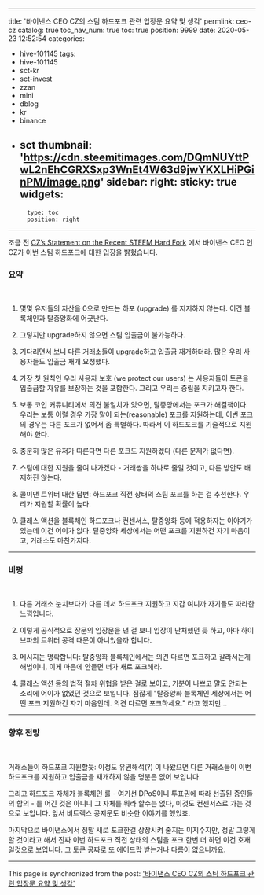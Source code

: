
---
title: '바이낸스 CEO CZ의 스팀 하드포크 관련 입장문 요약 및 생각'
permlink: ceo-cz
catalog: true
toc_nav_num: true
toc: true
position: 9999
date: 2020-05-23 12:52:54
categories:
- hive-101145
tags:
- hive-101145
- sct-kr
- sct-invest
- zzan
- mini
- dblog
- kr
- binance
- sct
thumbnail: 'https://cdn.steemitimages.com/DQmNUYttPwL2nEhCGRXSxp3WnEt4W63d9jwYKXLHiPGinPM/image.png'
sidebar:
    right:
        sticky: true
widgets:
    -
        type: toc
        position: right
---


조금 전 [CZ’s Statement on the Recent STEEM Hard Fork](https://www.binance.com/en/blog/421499824684900605/CZs-Statement-on-the-Recent-STEEM-Hard-Fork?from=singlemessage&isappinstalled=0) 에서 바이낸스 CEO 인 CZ가 이번 스팀 하드포크에 대한 입장을 밝혔습니다.

### 요약
<br>

1. 몇몇 유저들의 자산을 0으로 만드는 하포 (upgrade) 를 지지하지 않는다. 이건 블록체인과 탈중앙화에 어긋난다.

2. 그렇지만 upgrade하지 않으면 스팀 입출금이 불가능하다.

3. 기다리면서 보니 다른 거래소들이 upgrade하고 입출금 재개하더라. 많은 우리 사용자들도 입출금 재개 요청했다.

4. 가장 첫 원칙인 우리 사용자 보호 (we protect our users) 는 사용자들이 토큰을 입출금할 자유를 보장하는 것을 포함한다. 그리고 우리는 중립을 지키고자 한다.

5. 보통 코인 커뮤니티에서 의견 불일치가 있으면, 탈중앙에서는 포크가 해결책이다. 우리는 보통 이럴 경우 가장 말이 되는(reasonable) 포크를 지원하는데, 이번 포크의 경우는 다른 포크가 없어서 좀 특별하다. 따라서 이 하드포크를 기술적으로 지원해야 한다. 

6. 충분히 많은 유저가 따른다면 다른 포크도 지원하겠다 (다른 문제가 없다면). 

7. 스팀에 대한 지원을 줄여 나가겠다 - 거래쌍을 하나로 줄일 것이고, 다른 방안도 배제하진 않는다.

8. 콜미댄 트위터 대한 답변: 하드포크 직전 상태의 스팀 포크를 하는 걸 추천한다. 우리가 지원할 확률이 높다.

9. 클래스 액션을 블록체인 하드포크나 컨센서스, 탈중앙화 등에 적용하자는 이야기가 있는데 이건 어이가 없다. 탈중앙화 세상에서는 어떤 포크를 지원하건 자기 마음이고, 거래소도 마찬가지다.

---

### 비평
<br>

1. 다른 거래소 눈치보다가 다른 데서 하드포크 지원하고 지갑 여니까 자기들도 따라한 느낌입니다.

2. 이렇게 공식적으로 장문의 입장문을 낸 걸 보니 입장이 난처했던 듯 하고, 아마 하이브파의 트위터 공격 때문이 아니었을까 합니다.

3. 메시지는 명확합니다: 탈중앙화 블록체인에서는 의견 다르면 포크하고 갈라서는게 해법이니, 이게 마음에 안들면 너가 새로 포크해라.

4. 클래스 액션 등의 법적 절차 위협을 받은 걸로 보이고, 기분이 나쁘고 말도 안되는 소리에 어이가 없었던 것으로 보입니다. 점잖게 "탈중앙화 블록체인 세상에서는 어떤 포크 지원하건 자기 마음인데. 의견 다르면 포크하세요." 라고 했지만...

---

### 향후 전망
<br>

거래소들이 하드포크 지원할듯: 이정도 유권해석(?) 이 나왔으면 다른 거래소들이 이번 하드포크를 지원하고 입출금을 재개하지 않을 명분은 없어 보입니다.

그리고 하드포크 자체가 블록체인 룰 - 여기선 DPoS이니 투표권에 따라 선출된 증인들의 합의 - 를 어긴 것은 아니니 그 자체를 뭐라 할수는 없다, 이것도 컨센서스로 가는 것으로 보입니다. 앞서 비트렉스 공지문도 비슷한 이야기를 했었죠. 

마지막으로 바이낸스에서 정말 새로 포크한걸 상장시켜 줄지는 미지수지만, 정말 그렇게 할 것이라고 해서 진짜 이번 하드포크 직전 상태의 스팀을 포크 한번 더 하면 이건 호재일것으로 보입니다. 그 토큰 공짜로 또 에어드랍 받는거나 다름이 없으니까요.

- - -

This page is synchronized from the post: ['바이낸스 CEO CZ의 스팀 하드포크 관련 입장문 요약 및 생각'](https://steemit.com/@glory7/ceo-cz)
